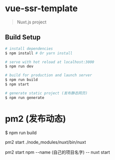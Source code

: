 # vue-ssr-template

> Nuxt.js project

## Build Setup

``` bash
# install dependencies
$ npm install # Or yarn install

# serve with hot reload at localhost:3000
$ npm run dev

# build for production and launch server
$ npm run build
$ npm start

# generate static project (发布静态网页)
$ npm run generate
```
# pm2 (发布动态)
$ npm run build

<!-- pm2 start npm -- run start -->

pm2 start ./node_modules/nuxt/bin/nuxt 

pm2 start npm --name (自己的项目名字)  -- nuxt start

